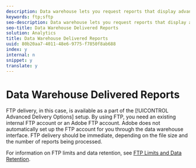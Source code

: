 ```yaml
---
description: Data warehouse lets you request reports that display advanced data relationships from raw data based on your unique questions.
keywords: ftp;sftp
seo-description: Data warehouse lets you request reports that display advanced data relationships from raw data based on your unique questions.
seo-title: Data Warehouse Delivered Reports
solution: Analytics
title: Data Warehouse Delivered Reports
uuid: 80b20aa7-4011-48e6-9775-f7850f8ab688
index: y
internal: n
snippet: y
translate: y
---
```


# Data Warehouse Delivered Reports

FTP delivery, in this case, is available as a part of the [!UICONTROL  Advanced Delivery Options] setup. By using FTP, you need an existing internal FTP account or an Adobe FTP account. Adobe does not automatically set up the FTP account for you through the data warehouse interface. FTP delivery should be immediate, depending on the file size and the number of reports being processed. 

For information on FTP limits and data retention, see [ FTP Limits and Data Retention](../../ftp_and_sftp_bucket/ftp_limits.md#concept_8CAA1D8F27B3411AB902520AD6C9A70E). 
